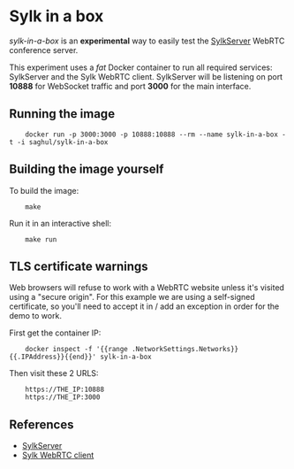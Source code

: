 
# Sylk in a box

*sylk-in-a-box* is an **experimental** way to easily test the [SylkServer](http://sylkserver.com) WebRTC
conference server.

This experiment uses a *fat* Docker container to run all required services: SylkServer and the Sylk WebRTC client.
SylkServer will be listening on port **10888** for WebSocket traffic and port **3000** for the main interface.

## Running the image

```
    docker run -p 3000:3000 -p 10888:10888 --rm --name sylk-in-a-box -t -i saghul/sylk-in-a-box
```

## Building the image yourself

To build the image:

```
    make
```

Run it in an interactive shell:

```
    make run
```

## TLS certificate warnings

Web browsers will refuse to work with a WebRTC website unless it's visited using a "secure origin".  For
this example we are using a self-signed certificate, so you'll need to accept it in / add an exception
in order for the demo to work.

First get the container IP:

```
    docker inspect -f '{{range .NetworkSettings.Networks}}{{.IPAddress}}{{end}}' sylk-in-a-box
```

Then visit these 2 URLS:

```
    https://THE_IP:10888
    https://THE_IP:3000
```

## References

* [SylkServer](https://github.com/AGProjects/sylkserver)
* [Sylk WebRTC client](https://github.com/AGProjects/sylk-webrtc)

